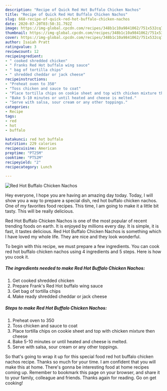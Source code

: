 ```yaml
---
description: "Recipe of Quick Red Hot Buffalo Chicken Nachos"
title: "Recipe of Quick Red Hot Buffalo Chicken Nachos"
slug: 668-recipe-of-quick-red-hot-buffalo-chicken-nachos
date: 2020-07-20T03:50:31.792Z
image: https://img-global.cpcdn.com/recipes/348b1c10a9841062/751x532cq70/red-hot-buffalo-chicken-nachos-recipe-main-photo.jpg
thumbnail: https://img-global.cpcdn.com/recipes/348b1c10a9841062/751x532cq70/red-hot-buffalo-chicken-nachos-recipe-main-photo.jpg
cover: https://img-global.cpcdn.com/recipes/348b1c10a9841062/751x532cq70/red-hot-buffalo-chicken-nachos-recipe-main-photo.jpg
author: Isaiah Pratt
ratingvalue: 3
reviewcount: 12
recipeingredient:
- " cooked shredded chicken"
- " Franks Red Hot buffalo wing sauce"
- " bag of tortilla chips"
- " shredded cheddar or jack cheese"
recipeinstructions:
- "Preheat oven to 350"
- "Toss chicken and sauce to coat"
- "Place tortilla chips on cookie sheet and top with chicken mixture then cheese"
- "Bake 5-10 minutes or until heated and cheese is melted."
- "Serve with salsa, sour cream or any other toppings."
categories:
- Recipe
tags:
- red
- hot
- buffalo

katakunci: red hot buffalo 
nutrition: 229 calories
recipecuisine: American
preptime: "PT25M"
cooktime: "PT52M"
recipeyield: "2"
recipecategory: Lunch

---
```



![Red Hot Buffalo Chicken Nachos](https://img-global.cpcdn.com/recipes/348b1c10a9841062/751x532cq70/red-hot-buffalo-chicken-nachos-recipe-main-photo.jpg)

Hey everyone, I hope you are having an amazing day today. Today, I will show you a way to prepare a special dish, red hot buffalo chicken nachos. One of my favorites food recipes. This time, I am going to make it a little bit tasty. This will be really delicious.

Red Hot Buffalo Chicken Nachos is one of the most popular of recent trending foods on earth. It is enjoyed by millions every day. It is simple, it is fast, it tastes delicious. Red Hot Buffalo Chicken Nachos is something which I have loved my whole life. They are nice and they look wonderful.




To begin with this recipe, we must prepare a few ingredients. You can cook red hot buffalo chicken nachos using 4 ingredients and 5 steps. Here is how you cook it.

<!--inarticleads1-->

##### The ingredients needed to make Red Hot Buffalo Chicken Nachos:

1. Get  cooked shredded chicken
1. Prepare  Frank&#39;s Red Hot buffalo wing sauce
1. Get  bag of tortilla chips
1. Make ready  shredded cheddar or jack cheese




<!--inarticleads2-->

##### Steps to make Red Hot Buffalo Chicken Nachos:

1. Preheat oven to 350
1. Toss chicken and sauce to coat
1. Place tortilla chips on cookie sheet and top with chicken mixture then cheese
1. Bake 5-10 minutes or until heated and cheese is melted.
1. Serve with salsa, sour cream or any other toppings.




So that's going to wrap it up for this special food red hot buffalo chicken nachos recipe. Thanks so much for your time. I am confident that you will make this at home. There's gonna be interesting food at home recipes coming up. Remember to bookmark this page on your browser, and share it to your family, colleague and friends. Thanks again for reading. Go on get cooking!
